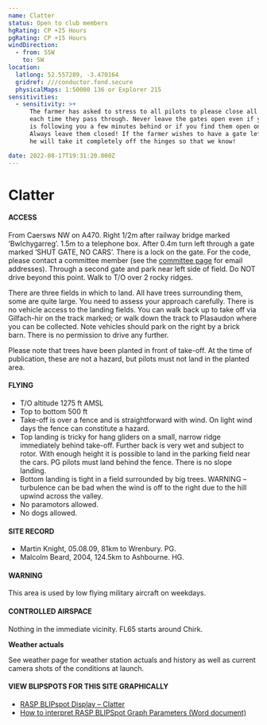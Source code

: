 ```yaml
---
name: Clatter
status: Open to club members
hgRating: CP +25 Hours
pgRating: CP +15 Hours
windDirection:
  - from: SSW
    to: SW
location:
  latlong: 52.557289, -3.470164
  gridref: ///conductor.fond.secure
  physicalMaps: 1:50000 136 or Explorer 215
sensitivities:
  - sensitivity: >+
      The farmer has asked to stress to all pilots to please close all gates
      each time they pass through. Never leave the gates open even if your buddy
      is following you a few minutes behind or if you find them open on arrival.
      Always leave them closed! If the farmer wishes to have a gate left open,
      he will take it completely off the hinges so that we know!

date: 2022-08-17T19:31:20.000Z
---
```

# Clatter

#### ACCESS

From Caersws NW on A470. Right 1/2m after railway bridge marked ‘Bwlchygarreg’. 1.5m to a telephone box. After 0.4m turn left through a gate marked ‘SHUT GATE, NO CARS’. There is a lock on the gate. For the code, please contact a committee member (see the [committee page](http://www.longmynd.org/?page_id=4) for email addresses). Through a second gate and park near left side of field. Do NOT drive beyond this point. Walk to T/O over 2 rocky ridges.

There are three fields in which to land. All have trees surrounding them, some are quite large. You need to assess your approach carefully. There is no vehicle access to the landing fields. You can walk back up to take off via Gilfach-hir on the track marked; or walk down the track to Plasaudon where you can be collected. Note vehicles should park on the right by a brick barn. There is no permission to drive any further.

Please note that trees have been planted in front of take-off. At the time of publication, these are not a hazard, but pilots must not land in the planted area.

#### FLYING

* T/O altitude 1275 ft AMSL
* Top to bottom 500 ft
* Take-off is over a fence and is straightforward with wind. On light wind days the fence can constitute a hazard.
* Top landing is tricky for hang gliders on a small, narrow ridge immediately behind take-off. Further back is very wet and subject to rotor. With enough height it is possible to land in the parking field near the cars. PG pilots must land behind the fence. There is no slope landing.
* Bottom landing is tight in a field surrounded by big trees. WARNING – turbulence can be bad when the wind is off to the right due to the hill upwind across the valley.
* No paramotors allowed.
* No dogs allowed.

#### SITE RECORD

* Martin Knight, 05.08.09, 81km to Wrenbury. PG.
* Malcolm Beard, 2004, 124.5km to Ashbourne. HG.

#### WARNING

This area is used by low flying military aircraft on weekdays.

#### CONTROLLED AIRSPACE

Nothing in the immediate vicinity. FL65 starts around Chirk.

**Weather actuals**

See weather page for weather station actuals and history as well as current camera shots of the conditions at launch.

#### VIEW BLIPSPOTS FOR THIS SITE GRAPHICALLY

* [RASP BLIPspot Display – Clatter](http://rasp-uk.uk/BlipspotG.html?latlon=52.557289,-3.470164)
* [How to interpret RASP BLIPSpot Graph Parameters (Word document)](http://www.longmynd.org/wp-content/uploads/2014/09/RASP-BlipSpot-Graph-Parameters.doc)

###